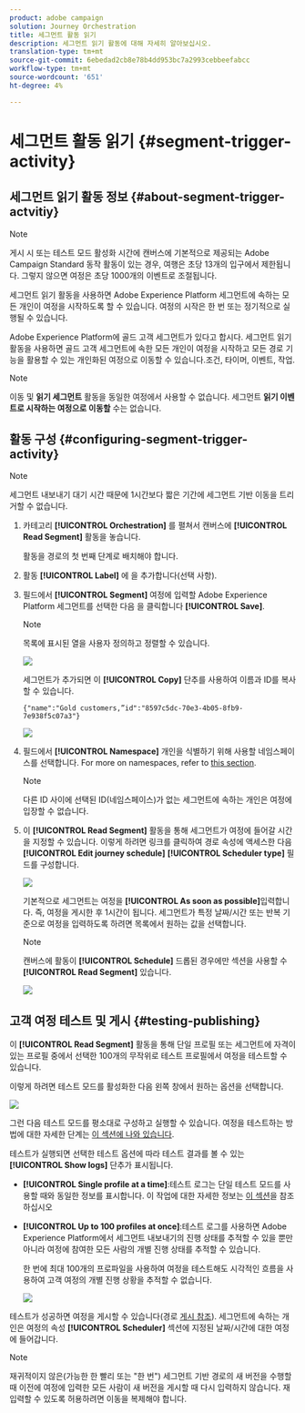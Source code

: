 ```yaml
---
product: adobe campaign
solution: Journey Orchestration
title: 세그먼트 활동 읽기
description: 세그먼트 읽기 활동에 대해 자세히 알아보십시오.
translation-type: tm+mt
source-git-commit: 6ebedad2cb8e78b4dd953bc7a2993cebbeefabcc
workflow-type: tm+mt
source-wordcount: '651'
ht-degree: 4%

---
```



# 세그먼트 활동 읽기 {#segment-trigger-activity}

## 세그먼트 읽기 활동 정보 {#about-segment-trigger-actvitiy}

>[!NOTE]
>
>게시 시 또는 테스트 모드 활성화 시간에 캔버스에 기본적으로 제공되는 Adobe Campaign Standard 동작 활동이 있는 경우, 여행은 초당 13개의 입구에서 제한됩니다. 그렇지 않으면 여정은 초당 1000개의 이벤트로 조절됩니다.

세그먼트 읽기 활동을 사용하면 Adobe Experience Platform 세그먼트에 속하는 모든 개인이 여정을 시작하도록 할 수 있습니다. 여정의 시작은 한 번 또는 정기적으로 실행될 수 있습니다.

Adobe Experience Platform에 골드 고객 세그먼트가 있다고 합시다. 세그먼트 읽기 활동을 사용하면 골드 고객 세그먼트에 속한 모든 개인이 여정을 시작하고 모든 경로 기능을 활용할 수 있는 개인화된 여정으로 이동할 수 있습니다.조건, 타이머, 이벤트, 작업.

>[!NOTE]
>
>이동 및 **읽기 세그먼트** 활동을 동일한 여정에서 사용할 수 없습니다. 세그먼트 **읽기 이벤트로 시작하는 여정으로 이동할** 수는 없습니다.

## 활동 구성 {#configuring-segment-trigger-activity}

>[!NOTE]
>
>세그먼트 내보내기 대기 시간 때문에 1시간보다 짧은 기간에 세그먼트 기반 이동을 트리거할 수 없습니다.

1. 카테고리 **[!UICONTROL Orchestration]** 를 펼쳐서 캔버스에 **[!UICONTROL Read Segment]** 활동을 놓습니다.

   활동을 경로의 첫 번째 단계로 배치해야 합니다.

1. 활동 **[!UICONTROL Label]** 에 을 추가합니다(선택 사항).

1. 필드에서 **[!UICONTROL Segment]** 여정에 입력할 Adobe Experience Platform 세그먼트를 선택한 다음 을 클릭합니다 **[!UICONTROL Save]**.

   >[!NOTE]
   >
   >목록에 표시된 열을 사용자 정의하고 정렬할 수 있습니다.

   ![](../assets/segment-trigger-segment-selection.png)

   세그먼트가 추가되면 이 **[!UICONTROL Copy]** 단추를 사용하여 이름과 ID를 복사할 수 있습니다.

   `{"name":"Gold customers,”id":"8597c5dc-70e3-4b05-8fb9-7e938f5c07a3"}`

   ![](../assets/segment-trigger-copy.png)

1. 필드에서 **[!UICONTROL Namespace]** 개인을 식별하기 위해 사용할 네임스페이스를 선택합니다. For more on namespaces, refer to [this section](../event/selecting-the-namespace.md).

   >[!NOTE]
   >
   >다른 ID 사이에 선택된 ID(네임스페이스)가 없는 세그먼트에 속하는 개인은 여정에 입장할 수 없습니다.

1. 이 **[!UICONTROL Read Segment]** 활동을 통해 세그먼트가 여정에 들어갈 시간을 지정할 수 있습니다. 이렇게 하려면 링크를 클릭하여 경로 속성에 액세스한 다음 **[!UICONTROL Edit journey schedule]** **[!UICONTROL Scheduler type]** 필드를 구성합니다.

   ![](../assets/segment-trigger-schedule.png)

   기본적으로 세그먼트는 여정을 **[!UICONTROL As soon as possible]**&#x200B;입력합니다. 즉, 여정을 게시한 후 1시간이 됩니다. 세그먼트가 특정 날짜/시간 또는 반복 기준으로 여정을 입력하도록 하려면 목록에서 원하는 값을 선택합니다.

   >[!NOTE]
   >
   >캔버스에 활동이 **[!UICONTROL Schedule]** 드롭된 경우에만 섹션을 사용할 수 **[!UICONTROL Read Segment]** 있습니다.

   ![](../assets/segment-trigger-properties.png)

## 고객 여정 테스트 및 게시 {#testing-publishing}

이 **[!UICONTROL Read Segment]** 활동을 통해 단일 프로필 또는 세그먼트에 자격이 있는 프로필 중에서 선택한 100개의 무작위로 테스트 프로필에서 여정을 테스트할 수 있습니다.

이렇게 하려면 테스트 모드를 활성화한 다음 왼쪽 창에서 원하는 옵션을 선택합니다.

![](../assets/segment-trigger-test-modes.png)

그런 다음 테스트 모드를 평소대로 구성하고 실행할 수 있습니다. 여정을 테스트하는 방법에 대한 자세한 단계는 [이 섹션에 나와 있습니다](../building-journeys/testing-the-journey.md).

테스트가 실행되면 선택한 테스트 옵션에 따라 테스트 결과를 볼 수 있는 **[!UICONTROL Show logs]** 단추가 표시됩니다.

* **[!UICONTROL Single profile at a time]**:테스트 로그는 단일 테스트 모드를 사용할 때와 동일한 정보를 표시합니다. 이 작업에 대한 자세한 정보는 [이 섹션](../building-journeys/testing-the-journey.md#viewing_logs)을 참조하십시오

* **[!UICONTROL Up to 100 profiles at once]**:테스트 로그를 사용하면 Adobe Experience Platform에서 세그먼트 내보내기의 진행 상태를 추적할 수 있을 뿐만 아니라 여정에 참여한 모든 사람의 개별 진행 상태를 추적할 수 있습니다.

   한 번에 최대 100개의 프로파일을 사용하여 여정을 테스트해도 시각적인 흐름을 사용하여 고객 여정의 개별 진행 상황을 추적할 수 없습니다.

   ![](../assets/read-segment-log.png)

테스트가 성공하면 여정을 게시할 수 있습니다(경로 [게시 참조](../building-journeys/publishing-the-journey.md)). 세그먼트에 속하는 개인은 여정의 속성 **[!UICONTROL Scheduler]** 섹션에 지정된 날짜/시간에 대한 여정에 들어갑니다.

>[!NOTE]
>
>재귀적이지 않은(가능한 한 빨리 또는 &quot;한 번&quot;) 세그먼트 기반 경로의 새 버전을 수행할 때 이전에 여정에 입력한 모든 사람이 새 버전을 게시할 때 다시 입력하지 않습니다. 재입력할 수 있도록 허용하려면 이동을 복제해야 합니다.
